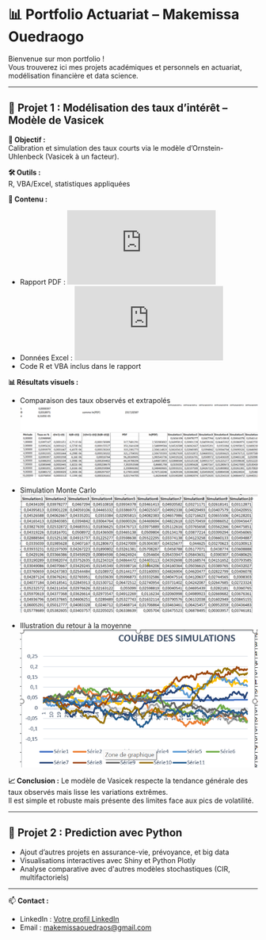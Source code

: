 
# 📊 Portfolio Actuariat – Makemissa Ouedraogo

Bienvenue sur mon portfolio !  
Vous trouverez ici mes projets académiques et personnels en actuariat, modélisation financière et data science.

---

## 📌 Projet 1 : Modélisation des taux d’intérêt – Modèle de Vasicek

**🎯 Objectif :**  
Calibration et simulation des taux courts via le modèle d’Ornstein-Uhlenbeck (Vasicek à un facteur).  

**🛠 Outils :**  
R, VBA/Excel, statistiques appliquées

**📂 Contenu :**
- Rapport PDF : ![`projet_modèle_de_Vasicek_massvie_perso.pdf`](https://github.com/Makemissa/Portfolio-Actuariat/blob/main/projet_mod%C3%A8le_de_Vasicek_massvie%20perso.pdf)
- Données Excel : ![`Nouvelle_courbe_650_periodes123.xlsm`](https://github.com/Makemissa/Portfolio-Actuariat/blob/main/Nouvelle%20courbe%20650%20pA%CC%83%C2%A9riodes123.xlsm)
- Code R et VBA inclus dans le rapport

**📊 Résultats visuels :**
- Comparaison des taux observés et extrapolés  
  ![Taux observés vs extrapolés](https://github.com/Makemissa/Portfolio-Actuariat/blob/main/Taux%20vs%20Simulation.png)

- Simulation Monte Carlo  
  ![Simulation Monte Carlo](https://github.com/Makemissa/Portfolio-Actuariat/blob/main/Simulation%20Monte%20Carlo.png)

- Illustration du retour à la moyenne  
  ![Retour à la moyenne](https://github.com/Makemissa/Portfolio-Actuariat/blob/main/Courbe%20Simulation.png)

**📈 Conclusion :**
Le modèle de Vasicek respecte la tendance générale des taux observés mais lisse les variations extrêmes.  
Il est simple et robuste mais présente des limites face aux pics de volatilité.

---

## 📌 Projet 2 : Prediction avec Python
- Ajout d’autres projets en assurance-vie, prévoyance, et big data
- Visualisations interactives avec Shiny et Python Plotly
- Analyse comparative avec d'autres modèles stochastiques (CIR, multifactoriels)

---

📫 **Contact :**
- LinkedIn : [Votre profil LinkedIn](https://linkedin.com)
- Email : makemissaouedraos@gmail.com
